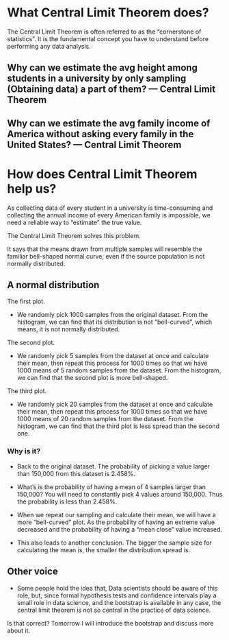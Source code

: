 # What Central Limit Theorem does?

The Central Limit Theorem is often referred to as the “cornerstone of statistics”. It is the fundamental concept you have to understand before performing any data analysis.

## Why can we estimate the avg height among students in a university by only sampling (Obtaining data) a part of them? — Central Limit Theorem

## Why can we estimate the avg family income of America without asking every family in the United States? — Central Limit Theorem

# How does Central Limit Theorem help us?

As collecting data of every student in a university is time-consuming and collecting the annual income of every American family is impossible, we need a reliable way to “estimate” the true value.

The Central Limit Theorem solves this problem.

It says that the means drawn from multiple samples will resemble the familiar bell-shaped normal curve, even if the source population is not normally distributed.

## A normal distribution

<Practical statistics for data science> The first plot.

- We randomly pick 1000 samples from the original dataset. From the histogram, we can find that its distribution is not “bell-curved”, which means, it is not normally distributed.

The second plot.

- We randomly pick 5 samples from the dataset at once and calculate their mean, then repeat this process for 1000 times so that we have 1000 means of 5 random samples from the dataset. From the histogram, we can find that the second plot is more bell-shaped.

The third plot.

- We randomly pick 20 samples from the dataset at once and calculate their mean, then repeat this process for 1000 times so that we have 1000 means of 20 random samples from the dataset. From the histogram, we can find that the third plot is less spread than the second one.

### Why is it?

- Back to the original dataset. The probability of picking a value larger than 150,000 from this dataset is 2.458%.

- What’s is the probability of having a mean of 4 samples larger than 150,000? You will need to constantly pick 4 values around 150,000. Thus the probability is less than 2.458%.

- When we repeat our sampling and calculate their mean, we will have a more “bell-curved” plot. As the probability of having an extreme value decreased and the probability of having a “mean close” value increased.

- This also leads to another conclusion. The bigger the sample size for calculating the mean is, the smaller the distribution spread is.

## Other voice

- Some people hold the idea that, Data scientists should be aware of this role, but, since formal hypothesis tests and confidence intervals play a small role in data science, and the bootstrap is available in any case, the central limit theorem is not so central in the practice of data science.

Is that correct? Tomorrow I will introduce the bootstrap and discuss more about it.
